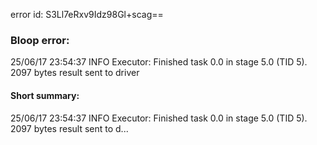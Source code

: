 error id: S3Ll7eRxv9Idz98Gl+scag==
### Bloop error:

25/06/17 23:54:37 INFO Executor: Finished task 0.0 in stage 5.0 (TID 5). 2097 bytes result sent to driver
#### Short summary: 

25/06/17 23:54:37 INFO Executor: Finished task 0.0 in stage 5.0 (TID 5). 2097 bytes result sent to d...